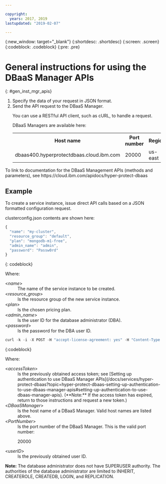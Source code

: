 ```yaml
---

copyright:
  years: 2017, 2019
lastupdated: "2019-02-07"

---
```


{:new_window: target="_blank"}
{:shortdesc: .shortdesc}
{:screen: .screen}
{:codeblock: .codeblock}
{:pre: .pre}


# General instructions for using the DBaaS Manager APIs
{: #gen_inst_mgr_apis}
<ol>
<li>Specify the data of your request in JSON format.
</li>
<li>Send the API request to the DBaaS Manager.
<p>You can use a RESTful API client, such as cURL, to handle a request.
</p>
<p>DBaaS Managers are available here:
<table>
  <tr>
    <th> Host name </th>
    <th> Port number </th>
    <th> Region </th>
    <th> City </th>
  </tr>
  <tr>
    <td> dbaas400.hyperprotectdbaas.cloud.ibm.com </td>
    <td> 20000 </td>
    <td> us-east </td>
    <td> Washington </td>
  </tr>
</table>
</p>	 
</li>
</ol>

<p>To link to documentation for the DBaaS Management APIs (methods and parameters), see https://cloud.ibm.com/apidocs/hyper-protect-dbaas
</p>

## Example

To create a service instance, issue direct API calls based on a JSON formatted
configuration request. 

clusterconfig.json contents are shown here:

```javascript
{
  "name": "my-cluster",
  "resource_group": "default",
  "plan": "mongodb-m1-free",
  "admin_name": "admin",
  "password": "Passw0rd"
}
```
{: codeblock}

Where:
<dl>
<dt> &lt;<em>name</em>&gt; </dt>
<dd>The name of the service instance to be created. </dd>
<dt> &lt;<em>resource_group</em>&gt; </dt>
<dd>Is the resource group of the new service instance.
</dd>
<dt> &lt;<em>plan</em>&gt; </dt>
<dd>Is the chosen pricing plan.
</dd>
<dt> &lt;<em>admin_name</em>&gt; </dt>
<dd>Is the user ID for the database administrator (DBA).</dd>
<dt> &lt;<em>password</em>&gt; </dt>
<dd>Is the password for the DBA user ID.</dd>
</dl>

```javascript
curl -k -i -X POST -H "accept-license-agreement: yes" -H "Content-Type: application/json" -H "x-auth-token: <accessToken>" -d '@clusterconfig.json' https://<DBaaSManager>:<PortNumber>/api/v1/services
```
{:codeblock}

Where:
<dl>
<dt> &lt;<em>accessToken</em>&gt; </dt>
<dd>Is the previously obtained access token; see [Setting up authentication to use DBaaS Manager APIs](/docs/services/hyper-protect-dbaas?topic=hyper-protect-dbaas-setting-up-authentication-to-use-dbaas-manager-apis#setting-up-authentication-to-use-dbaas-manager-apis). (**Note:** If the access token has expired, return to those instructions and request a new token.) </dd>
<dt> &lt;<em>DBaaSManager</em>&gt; </dt>
<dd>Is the host name of a DBaaS Manager. Valid host names are listed above.
</dd>
<dt> &lt;<em>PortNumber</em>&gt; </dt>
<dd>Is the port number of the DBaaS Manager. This is the valid port number:
<p>20000</p>
</dd>
<dt> &lt;<em>userID</em>&gt; </dt>
<dd>Is the previously obtained user ID.</dd>
</dl>

**Note:** The database administrator does not have SUPERUSER authority. 
The authorities of the database administrator are limited to INHERIT, CREATEROLE, CREATEDB, LOGIN, and REPLICATION.
